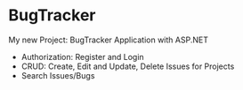 # BugTracker
My new Project: BugTracker Application with ASP.NET

- Authorization: Register and Login
- CRUD: Create, Edit and Update, Delete Issues for Projects
- Search Issues/Bugs
